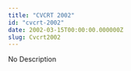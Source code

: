 ```yaml
---
title: "CVCRT 2002"
id: "cvcrt-2002"
date: 2002-03-15T00:00:00.000000Z
slug: Cvcrt2002
---
```


No Description
